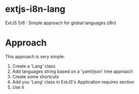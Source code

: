 # extjs-i8n-lang
ExtJS 5/6 : Simple approach for global languages (i8n)

# Approach
This approach is very simple:
1) Create a 'Lang' class
2) Add languages string  based on a 'yaml/json' tree approach
3) Create some shortcuts
4) Add you 'Lang' class in ExtJS's Application requires section
5) Use it

